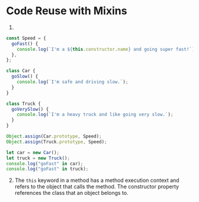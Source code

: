# Code Reuse with Mixins

1.

```javascript
const Speed = {
  goFast() {
    console.log(`I'm a ${this.constructor.name} and going super fast!`);
  },
};

class Car {
  goSlow() {
    console.log(`I'm safe and driving slow.`);
  }
}

class Truck {
  goVerySlow() {
    console.log(`I'm a heavy truck and like going very slow.`);
  }
}

Object.assign(Car.prototype, Speed);
Object.assign(Truck.prototype, Speed);

let car = new Car();
let truck = new Truck();
console.log("goFast" in car);
console.log("goFast" in truck);
```

2. The `this` keyword in a method has a method execution context and refers to the object that calls the method. The constructor property references the class that an object belongs to.
